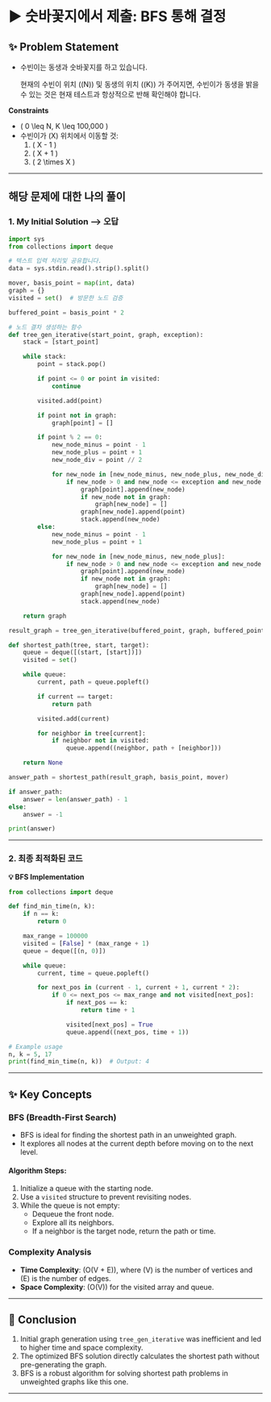 # ▶️ 숫바꽃지에서 제출: BFS 통해 결정

## ✨ **Problem Statement**

- 수빈이는 동생과 숫바꽃지를 하고 있습니다.
  
  현재의 수빈이 위치 \(\(N\)\) 및 동생의 위치 \(\(K\)\) 가 주어지면, 수빈이가 동생을 밝을 수 있는 것은 현재 테스트과 항상적으로 반해 확인해야 합니다.

**Constraints**
- \( 0 \leq N, K \leq 100,000 \)
- 수빈이가 \(X\) 위치에서 이동할 것:
  1. \( X - 1 \)
  2. \( X + 1 \)
  3. \( 2 \times X \)

---

## 해당 문제에 대한 나의 풀이 

### **1. My Initial Solution --> 오답**

```python
import sys
from collections import deque

# 텍스트 입력 처리및 공유합니다.
data = sys.stdin.read().strip().split()

mover, basis_point = map(int, data)
graph = {}
visited = set()  # 방문한 노드 검증

buffered_point = basis_point * 2

# 노드 결차 생성하는 함수
def tree_gen_iterative(start_point, graph, exception):
    stack = [start_point]

    while stack:
        point = stack.pop()

        if point <= 0 or point in visited:
            continue

        visited.add(point)

        if point not in graph:
            graph[point] = []

        if point % 2 == 0:
            new_node_minus = point - 1
            new_node_plus = point + 1
            new_node_div = point // 2

            for new_node in [new_node_minus, new_node_plus, new_node_div]:
                if new_node > 0 and new_node <= exception and new_node not in visited:
                    graph[point].append(new_node)
                    if new_node not in graph:
                        graph[new_node] = []
                    graph[new_node].append(point)
                    stack.append(new_node)
        else:
            new_node_minus = point - 1
            new_node_plus = point + 1

            for new_node in [new_node_minus, new_node_plus]:
                if new_node > 0 and new_node <= exception and new_node not in visited:
                    graph[point].append(new_node)
                    if new_node not in graph:
                        graph[new_node] = []
                    graph[new_node].append(point)
                    stack.append(new_node)

    return graph

result_graph = tree_gen_iterative(buffered_point, graph, buffered_point)

def shortest_path(tree, start, target):
    queue = deque([(start, [start])])
    visited = set()

    while queue:
        current, path = queue.popleft()

        if current == target:
            return path

        visited.add(current)

        for neighbor in tree[current]:
            if neighbor not in visited:
                queue.append((neighbor, path + [neighbor]))

    return None

answer_path = shortest_path(result_graph, basis_point, mover)

if answer_path:
    answer = len(answer_path) - 1
else:
    answer = -1

print(answer)
```

---



### **2. 최종 최적화된 코드**

**💡 BFS Implementation**
```python
from collections import deque

def find_min_time(n, k):
    if n == k:
        return 0

    max_range = 100000
    visited = [False] * (max_range + 1)
    queue = deque([(n, 0)])

    while queue:
        current, time = queue.popleft()

        for next_pos in (current - 1, current + 1, current * 2):
            if 0 <= next_pos <= max_range and not visited[next_pos]:
                if next_pos == k:
                    return time + 1

                visited[next_pos] = True
                queue.append((next_pos, time + 1))

# Example usage
n, k = 5, 17
print(find_min_time(n, k))  # Output: 4
```

---

## ✨ **Key Concepts**

### **BFS (Breadth-First Search)**
- BFS is ideal for finding the shortest path in an unweighted graph.
- It explores all nodes at the current depth before moving on to the next level.

#### **Algorithm Steps**:
1. Initialize a queue with the starting node.
2. Use a `visited` structure to prevent revisiting nodes.
3. While the queue is not empty:
   - Dequeue the front node.
   - Explore all its neighbors.
   - If a neighbor is the target node, return the path or time.

### **Complexity Analysis**
- **Time Complexity**: \(O(V + E)\), where \(V\) is the number of vertices and \(E\) is the number of edges.
- **Space Complexity**: \(O(V)\) for the visited array and queue.

---

## 🌟 **Conclusion**

1. Initial graph generation using `tree_gen_iterative` was inefficient and led to higher time and space complexity.
2. The optimized BFS solution directly calculates the shortest path without pre-generating the graph.
3. BFS is a robust algorithm for solving shortest path problems in unweighted graphs like this one.

---
